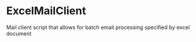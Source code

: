 # ExcelMailClient
Mail client script that allows for batch email processing specified by excel document
